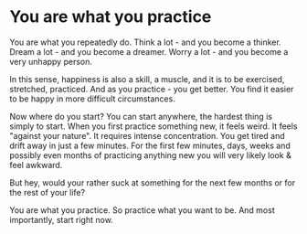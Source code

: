 # You are what you practice

You are what you repeatedly do. Think a lot - and you become a thinker. Dream a lot  - and you become a dreamer. Worry a lot - and you become a very unhappy person.

In this sense, happiness is also a skill, a muscle, and it is to be exercised, stretched, practiced.
And as you practice - you get better. You find it easier to be happy in more difficult circumstances.

Now where do you start? You can start anywhere, the hardest thing is simply to start.
When you first practice something new, it feels weird. It feels "against your nature". It requires intense concentration. You get tired and drift away in just a few minutes. For the first few minutes, days, weeks and possibly even months of practicing anything new you will very likely look & feel awkward.

But hey, would your rather suck at something for the next few months or for the rest of your life?

You are what you practice. So practice what you want to be.
And most importantly, start right now.

